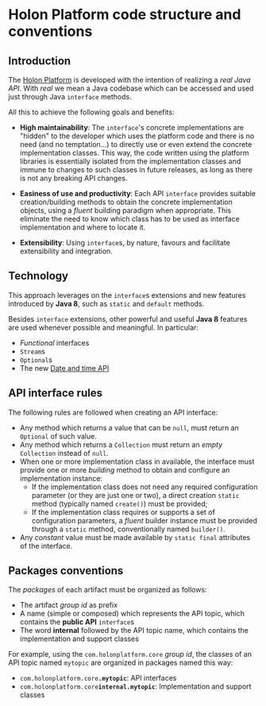# Holon Platform code structure and conventions

## Introduction

The [Holon Platform](https://holon-platform.com) is developed with the intention of realizing a _real Java API_. 
With _real_ we mean a Java codebase which can be accessed and used just through Java `interface` methods.

All this to achieve the following goals and benefits:

* __High maintainability__: The `interface`'s concrete implementations are "hidden" to the developer which uses the platform code and there is no need (and no temptation...) to directly use or even extend the concrete implementation classes. This way, the code written using the platform libraries is essentially isolated from the implementation classes and immune to changes to such classes in future releases, as long as there is not any breaking API changes.

* __Easiness of use and productivity__: Each API `interface` provides suitable creation/building methods to obtain the concrete implementation objects, using a _fluent_ building paradigm when appropriate. This eliminate the need to know which class has to be used as interface implementation and where to locate it.

* __Extensibility__: Using `interface`s, by nature, favours and facilitate extensibility and integration.

## Technology

This approach leverages on the `interface`s extensions and new features introduced by __Java 8__, such as `static` and `default` methods.

Besides `interface` extensions, other powerful and useful __Java 8__ features are used whenever possible and meaningful. In particular:

* _Functional_ interfaces
* `Stream`s
* `Optional`s
* The new [Date and time API](http://www.oracle.com/technetwork/articles/java/jf14-date-time-2125367.html)

## API interface rules

The following rules are followed when creating an API interface:

* Any method which returns a value that can be `null`, must return an `Optional` of such value.
* Any method which returns a `Collection` must return an _empty_ `Collection` instead of `null`.
* When one or more implementation class in available, the interface must provide one or more _building_ method to obtain and configure an implementation instance:
	* If the implementation class does not need any required configuration parameter (or they are just one or two), a direct creation `static` method (typically named `create()`) must be provided;
	* If the implementation class requires or supports a set of configuration parameters, a _fluent_ builder instance must be provided through a `static` method, conventionally named `builder()`.
* Any _constant_ value must be made available by `static final` attributes of the interface.

## Packages conventions

The _packages_ of each artifact must be organized as follows:

* The artifact _group id_ as prefix
* A name (simple or composed) which represents the API topic, which contains the __public API__ `interface`s
* The word __internal__ followed by the API topic name, which contains the implementation and support classes

For example, using the `com.holonplatform.core` _group id_, the classes of an API topic named `mytopic` are organized in packages named this way:

* `com.holonplatform.core`**`.mytopic`**: API interfaces
* `com.holonplatform.core`**`internal.mytopic`**: Implementation and support classes
